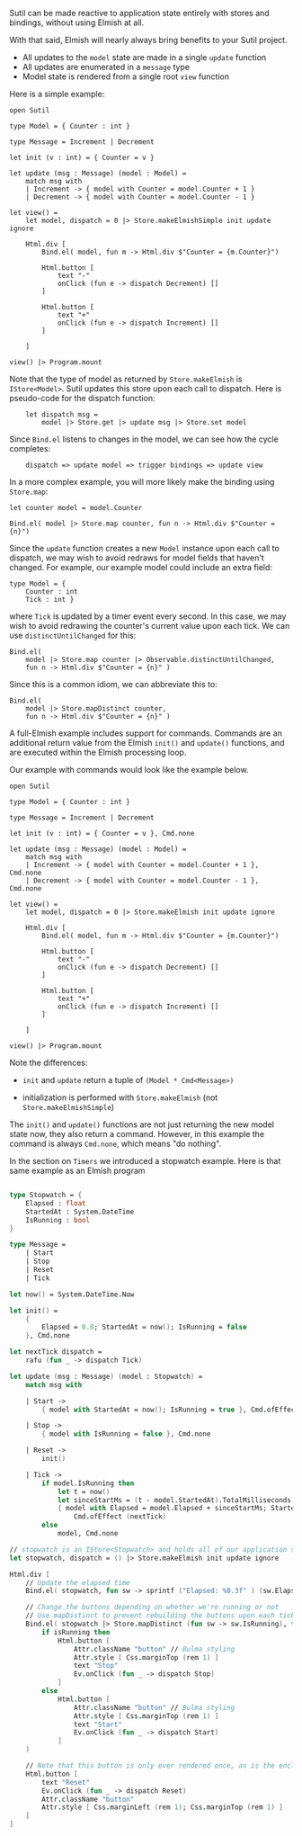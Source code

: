 Sutil can be made reactive to application state entirely with stores and bindings, without using Elmish at all.

With that said, Elmish will nearly always bring benefits to your Sutil project.

- All updates to the `model` state are made in a single `update` function
- All updates are enumerated in a `message` type
- Model state is rendered from a single root `view` function

Here is a simple example:

```
open Sutil

type Model = { Counter : int }

type Message = Increment | Decrement

let init (v : int) = { Counter = v }

let update (msg : Message) (model : Model) =
    match msg with
    | Increment -> { model with Counter = model.Counter + 1 }
    | Decrement -> { model with Counter = model.Counter - 1 }

let view() =
    let model, dispatch = 0 |> Store.makeElmishSimple init update ignore

    Html.div [
        Bind.el( model, fun m -> Html.div $"Counter = {m.Counter}")

        Html.button [
            text "-"
            onClick (fun e -> dispatch Decrement) []
        ]

        Html.button [
            text "+"
            onClick (fun e -> dispatch Increment) []
        ]

    ]

view() |> Program.mount
```

Note that the type of model as returned by `Store.makeElmish` is `IStore<Model>`. Sutil updates this store upon each call to dispatch. Here is pseudo-code for the dispatch function:

```
    let dispatch msg =
        model |> Store.get |> update msg |> Store.set model
```

Since `Bind.el` listens to changes in the model, we can see how the cycle completes:

```
    dispatch => update model => trigger bindings => update view
```

In a more complex example, you will more likely make the binding using `Store.map`:

```
let counter model = model.Counter

Bind.el( model |> Store.map counter, fun n -> Html.div $"Counter = {n}")
```

Since the `update` function creates a new `Model` instance upon each call to dispatch, we may wish to avoid redraws for model fields that haven't changed. For example, our example model could include an extra field:

```
type Model = {
    Counter : int
    Tick : int }
```

where `Tick` is updated by a timer event every second. In this case, we may wish to avoid redrawing the counter's current value upon each tick. We can use `distinctUntilChanged` for this:

```
Bind.el(
    model |> Store.map counter |> Observable.distinctUntilChanged,
    fun n -> Html.div $"Counter = {n}" )
```

Since this is a common idiom, we can abbreviate this to:

```
Bind.el(
    model |> Store.mapDistinct counter,
    fun n -> Html.div $"Counter = {n}" )
```

A full-Elmish example includes support for commands. Commands are an additional return value from the Elmish `init()` and `update()` functions, and are executed within the Elmish processing loop.

Our example with commands would look like the example below.

```
open Sutil

type Model = { Counter : int }

type Message = Increment | Decrement

let init (v : int) = { Counter = v }, Cmd.none

let update (msg : Message) (model : Model) =
    match msg with
    | Increment -> { model with Counter = model.Counter + 1 }, Cmd.none
    | Decrement -> { model with Counter = model.Counter - 1 }, Cmd.none

let view() =
    let model, dispatch = 0 |> Store.makeElmish init update ignore

    Html.div [
        Bind.el( model, fun m -> Html.div $"Counter = {m.Counter}")

        Html.button [
            text "-"
            onClick (fun e -> dispatch Decrement) []
        ]

        Html.button [
            text "+"
            onClick (fun e -> dispatch Increment) []
        ]

    ]

view() |> Program.mount
```

Note the differences:

- `init` and `update` return a tuple of `(Model * Cmd<Message>)`

- initialization is performed with `Store.makeElmish` (not `Store.makeElmishSimple`)

The `init()` and `update()` functions are not just returning the new model state now, they also return a command.
However, in this example the command is always `Cmd.none`, which means "do nothing".

In the section on `Timers` we introduced a stopwatch example. Here is that same example as an Elmish program

```fs

type Stopwatch = {
    Elapsed : float
    StartedAt : System.DateTime
    IsRunning : bool
}

type Message =
    | Start
    | Stop
    | Reset
    | Tick

let now() = System.DateTime.Now

let init() =
    {
        Elapsed = 0.0; StartedAt = now(); IsRunning = false
    }, Cmd.none

let nextTick dispatch =
    rafu (fun _ -> dispatch Tick)

let update (msg : Message) (model : Stopwatch) =
    match msg with

    | Start ->
        { model with StartedAt = now(); IsRunning = true }, Cmd.ofEffect (nextTick)

    | Stop ->
        { model with IsRunning = false }, Cmd.none

    | Reset ->
        init()

    | Tick ->
        if model.IsRunning then
            let t = now()
            let sinceStartMs = (t - model.StartedAt).TotalMilliseconds
            { model with Elapsed = model.Elapsed + sinceStartMs; StartedAt = t },
                Cmd.ofEffect (nextTick)
        else
            model, Cmd.none

// stopwatch is an IStore<Stopwatch> and holds all of our application state
let stopwatch, dispatch = () |> Store.makeElmish init update ignore

Html.div [
    // Update the elapsed time
    Bind.el( stopwatch, fun sw -> sprintf ("Elapsed: %0.3f" ) (sw.Elapsed/1000.0) |> Html.div)

    // Change the buttons depending on whether we're running or not
    // Use mapDistinct to prevent rebuilding the buttons upon each tick (which updates Elapsed)
    Bind.el( stopwatch |> Store.mapDistinct (fun sw -> sw.IsRunning), fun isRunning ->
        if isRunning then
            Html.button [
                Attr.className "button" // Bulma styling
                Attr.style [ Css.marginTop (rem 1) ]
                text "Stop"
                Ev.onClick (fun _ -> dispatch Stop)
            ]
        else
            Html.button [
                Attr.className "button" // Bulma styling
                Attr.style [ Css.marginTop (rem 1) ]
                text "Start"
                Ev.onClick (fun _ -> dispatch Start)
            ]
    )

    // Note that this button is only ever rendered once, as is the enclosing div
    Html.button [
        text "Reset"
        Ev.onClick (fun _ -> dispatch Reset)
        Attr.className "button"
        Attr.style [ Css.marginLeft (rem 1); Css.marginTop (rem 1) ]
    ]
]
```
